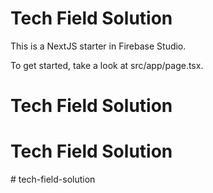 # Tech Field Solution

This is a NextJS starter in Firebase Studio.

To get started, take a look at src/app/page.tsx.
# Tech Field Solution
# Tech Field Solution
#   t e c h - f i e l d - s o l u t i o n  
 